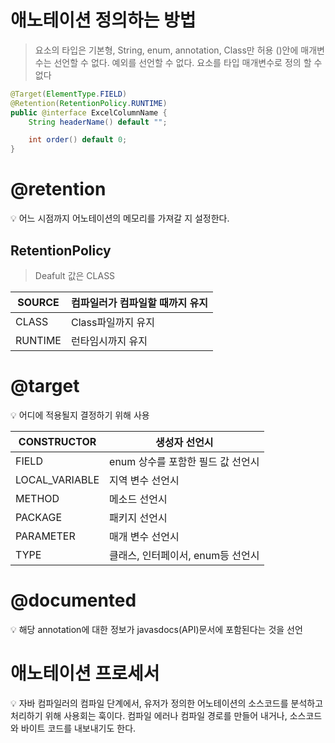 # 애노테이션 정의하는 방법

> 요소의 타입은 기본형, String, enum, annotation, Class만 허용
()안에 매개변수는 선언할 수 없다.
예외를 선언할 수 없다.
요소를 타입 매개변수로 정의 할 수 없다
> 

```java
@Target(ElementType.FIELD)
@Retention(RetentionPolicy.RUNTIME)
public @interface ExcelColumnName {
    String headerName() default "";

    int order() default 0;
}
```

# @retention

<aside>
💡 어느 시점까지 어노테이션의 메모리를 가져갈 지 설정한다.

</aside>

## RetentionPolicy

> Deafult 값은 CLASS
> 

| SOURCE | 컴파일러가 컴파일할 때까지 유지 |
| --- | --- |
| CLASS | Class파일까지 유지 |
| RUNTIME | 런타임시까지 유지 |

# @target

<aside>
💡 어디에 적용될지 결정하기 위해 사용

</aside>

| CONSTRUCTOR | 생성자 선언시 |
| --- | --- |
| FIELD | enum 상수를 포함한 필드 값 선언시 |
| LOCAL_VARIABLE | 지역 변수 선언시 |
| METHOD | 메소드 선언시 |
| PACKAGE | 패키지 선언시 |
| PARAMETER | 매개 변수 선언시 |
| TYPE | 클래스, 인터페이서, enum등 선언시 |

# @documented

<aside>
💡 해당 annotation에 대한 정보가 javasdocs(API)문서에 포함된다는 것을 선언

</aside>

# 애노테이션 프로세서

<aside>
💡 자바 컴파일러의 컴파일 단계에서, 유저가 정의한 어노테이션의 소스코드를 분석하고 처리하기 위해 사용회는 훅이다. 컴파일 에러나 컴파일 경로를 만들어 내거나, 소스코드 와 바이트 코드를 내보내기도 한다.

</aside>
